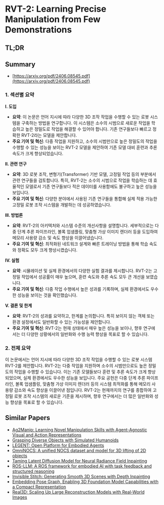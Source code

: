 # RVT-2: Learning Precise Manipulation from Few Demonstrations
## TL;DR
## Summary
- [https://arxiv.org/pdf/2406.08545.pdf](https://arxiv.org/pdf/2406.08545.pdf)

### 1. 섹션별 요약

**I. 도입**
- **요약**: 이 논문은 언어 지시에 따라 다양한 3D 조작 작업을 수행할 수 있는 로봇 시스템을 구축하는 방법을 연구합니다. 이 시스템은 소수의 시범으로 새로운 작업을 학습하고 높은 정밀도로 작업을 해결할 수 있어야 합니다. 기존 연구들보다 빠르고 정확한 RVT-2라는 모델을 제안합니다.
- **주요 기여 및 혁신**: 다중 작업을 지원하고, 소수의 시범만으로 높은 정밀도의 작업을 수행할 수 있는 성능을 보이는 RVT-2 모델을 제안하여 기존 모델 대비 훈련과 추론 속도가 크게 향상되었습니다.

**II. 관련 연구**
- **요약**: 3D 로봇 조작, 변형기(Transformer) 기반 모델, 고정밀 작업 등의 부분에서 관련 연구들을 검토합니다. 특히, RVT-2는 소수의 시범으로 작업을 학습하는 데 효율적인 모델로서 기존 연구들보다 적은 데이터를 사용함에도 불구하고 높은 성능을 보입니다.
- **주요 기여 및 혁신**: 다양한 분야에서 사용된 기존 연구들을 통합해 실제 적용 가능한 고정밀 로봇 조작 시스템을 개발하는 데 성공하였습니다.

**III. 방법론**
- **요약**: RVT-2의 아키텍처와 시스템 수준의 개선사항을 설명합니다. 세부적으로는 다중 단계 추론 파이프라인, 볼록 업샘플링, 맞춤형 가상 이미지 렌더러 등을 도입하여 메모리 사용량 감소 및 속도 향상을 이끌어냈습니다.
- **주요 기여 및 혁신**: 최적화된 네트워크 설계와 빠른 트레이닝 방법을 통해 학습 속도와 정확도 모두 크게 향상시켰습니다.

**IV. 실험**
- **요약**: 시뮬레이션 및 실제 환경에서의 다양한 실험 결과를 제시합니다. RVT-2는 고정밀 작업에서 성공률이 매우 높으며, 훈련 속도와 추론 속도 모두 큰 개선을 보였습니다.
- **주요 기여 및 혁신**: 다중 작업 수행에서 높은 성과를 기록하며, 실제 환경에서도 우수한 성능을 보이는 것을 확인했습니다.

**V. 결론 및 한계**
- **요약**: RVT-2의 성과를 요약하고, 한계를 논의합니다. 특히 보이지 않는 객체 또는 환경 설정에서도 일반화할 수 있는 가능성을 제안합니다.
- **주요 기여 및 혁신**: RVT-2는 현재 상태에서 매우 높은 성능을 보이나, 향후 연구에서는 더 다양한 상황에서의 일반화와 수행 능력 향상을 목표로 할 수 있습니다.

### 2. 전체 요약
이 논문에서는 언어 지시에 따라 다양한 3D 조작 작업을 수행할 수 있는 로봇 시스템 RVT-2를 제안합니다. RVT-2는 다중 작업을 지원하며 소수의 시범만으로도 높은 정밀도의 작업을 수행할 수 있습니다. 이는 기존 모델들보다 훈련 및 추론 속도가 크게 향상되었으며, 실제 환경에서도 우수한 성능을 보입니다. 주요 공헌은 다중 단계 추론 파이프라인, 볼록 업샘플링, 맞춤형 가상 이미지 렌더러 등의 시스템 최적화를 통해 메모리 사용량 감소와 속도 향상을 이끌어낸 점입니다. RVT-2는 현재까지의 연구를 종합하여 고정밀 로봇 조작 시스템의 새로운 기준을 제시하며, 향후 연구에서는 더 많은 일반화와 성능 향상을 목표로 할 수 있습니다.

## Similar Papers
- [Ag2Manip: Learning Novel Manipulation Skills with Agent-Agnostic Visual and Action Representations](2404.17521.md)
- [Grasping Diverse Objects with Simulated Humanoids](2407.11385.md)
- [LEGENT: Open Platform for Embodied Agents](2404.18243.md)
- [OmniNOCS: A unified NOCS dataset and model for 3D lifting of 2D objects](2407.08711.md)
- [Taming Latent Diffusion Model for Neural Radiance Field Inpainting](2404.09995.md)
- [ROS-LLM: A ROS framework for embodied AI with task feedback and structured reasoning](2406.19741.md)
- [Invisible Stitch: Generating Smooth 3D Scenes with Depth Inpainting](2404.19758.md)
- [Embedding Pose Graph, Enabling 3D Foundation Model Capabilities with a Compact Representation](2403.13777.md)
- [Real3D: Scaling Up Large Reconstruction Models with Real-World Images](2406.08479.md)
